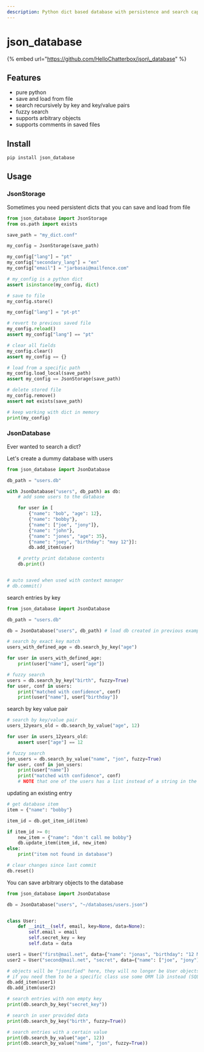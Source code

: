```yaml
---
description: Python dict based database with persistence and search capabilities
---
```


# json\_database

{% embed url="https://github.com/HelloChatterbox/json\_database" %}

## Features

* pure python
* save and load from file
* search recursively by key and key/value pairs
* fuzzy search
* supports arbitrary objects
* supports comments in saved files

## Install

```bash
pip install json_database
```

## Usage

### JsonStorage

Sometimes you need persistent dicts that you can save and load from file

```python
from json_database import JsonStorage
from os.path import exists

save_path = "my_dict.conf"

my_config = JsonStorage(save_path)

my_config["lang"] = "pt"
my_config["secondary_lang"] = "en"
my_config["email"] = "jarbasai@mailfence.com"

# my_config is a python dict
assert isinstance(my_config, dict)

# save to file
my_config.store()

my_config["lang"] = "pt-pt"

# revert to previous saved file
my_config.reload()
assert my_config["lang"] == "pt"

# clear all fields
my_config.clear()
assert my_config == {}

# load from a specific path
my_config.load_local(save_path)
assert my_config == JsonStorage(save_path)

# delete stored file
my_config.remove()
assert not exists(save_path)

# keep working with dict in memory
print(my_config)
```

### JsonDatabase

Ever wanted to search a dict?

Let's create a dummy database with users

```python
from json_database import JsonDatabase

db_path = "users.db"

with JsonDatabase("users", db_path) as db:
    # add some users to the database

    for user in [
        {"name": "bob", "age": 12},
        {"name": "bobby"},
        {"name": ["joe", "jony"]},
        {"name": "john"},
        {"name": "jones", "age": 35},
        {"name": "joey", "birthday": "may 12"}]:
        db.add_item(user)

    # pretty print database contents
    db.print()


# auto saved when used with context manager
# db.commit()
```

search entries by key

```python
from json_database import JsonDatabase

db_path = "users.db"

db = JsonDatabase("users", db_path) # load db created in previous example

# search by exact key match
users_with_defined_age = db.search_by_key("age")

for user in users_with_defined_age:
    print(user["name"], user["age"])

# fuzzy search
users = db.search_by_key("birth", fuzzy=True)
for user, conf in users:
    print("matched with confidence", conf)
    print(user["name"], user["birthday"])
```

search by key value pair

```python
# search by key/value pair
users_12years_old = db.search_by_value("age", 12)

for user in users_12years_old:
    assert user["age"] == 12

# fuzzy search
jon_users = db.search_by_value("name", "jon", fuzzy=True)
for user, conf in jon_users:
    print(user["name"])
    print("matched with confidence", conf)
    # NOTE that one of the users has a list instead of a string in the name, it also matches
```

updating an existing entry

```python
# get database item
item = {"name": "bobby"}

item_id = db.get_item_id(item)

if item_id >= 0:
    new_item = {"name": "don't call me bobby"}
    db.update_item(item_id, new_item)
else:
    print("item not found in database")

# clear changes since last commit
db.reset()
```

You can save arbitrary objects to the database

```python
from json_database import JsonDatabase

db = JsonDatabase("users", "~/databases/users.json")


class User:
    def __init__(self, email, key=None, data=None):
        self.email = email
        self.secret_key = key
        self.data = data

user1 = User("first@mail.net", data={"name": "jonas", "birthday": "12 May"})
user2 = User("second@mail.net", "secret", data={"name": ["joe", "jony"], "age": 12})

# objects will be "jsonified" here, they will no longer be User objects
# if you need them to be a specific class use some ORM lib instead (SQLAlchemy is great)
db.add_item(user1)
db.add_item(user2)

# search entries with non empty key
print(db.search_by_key("secret_key"))

# search in user provided data
print(db.search_by_key("birth", fuzzy=True))

# search entries with a certain value
print(db.search_by_value("age", 12))
print(db.search_by_value("name", "jon", fuzzy=True))
```

